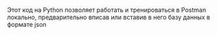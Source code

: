 Этот код на Python позволяет работать и тренироваться в Postman локально, предварительно вписав или вставив в него базу данных в формате json
